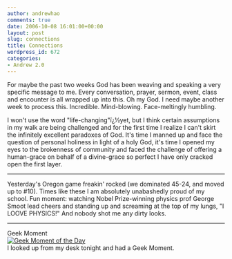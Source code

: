 ```yaml
---
author: andrewhao
comments: true
date: 2006-10-08 16:01:00+00:00
layout: post
slug: connections
title: Connections
wordpress_id: 672
categories:
- Andrew 2.0
---
```


For maybe the past two weeks God has been weaving and speaking a very specific message to me. Every conversation, prayer, sermon, event, class and encounter is all wrapped up into this. Oh my God. I need maybe another week to process this. Incredible. Mind-blowing. Face-meltingly humbling.  
  
I won't use the word "life-changing"ï¿½yet, but I think certain assumptions in my walk are being challenged and for the first time I realize I can't skirt the infinitely excellent paradoxes of God. It's time I manned up and face the question of personal holiness in light of a holy God, it's time I opened my eyes to the brokenness of community and faced the challenge of offering a human-grace on behalf of a divine-grace so perfect I have only cracked open the first layer.  
  
---  
  
Yesterday's Oregon game freakin' rocked (we dominated 45-24, and moved up to #10). Times like these I am absolutely unabashedly proud of my school. Fun moment: watching Nobel Prize-winning physics prof George Smoot lead cheers and standing up and screaming at the top of my lungs, "I LOOVE PHYSICS!" And nobody shot me any dirty looks.  
  
---  
  
Geek Moment  
[![Geek Moment of the Day](http://static.flickr.com/93/265811681_ff10d3d6b5.jpg)](http://www.flickr.com/photos/andrewhao/265811681/)  
I looked up from my desk tonight and had a Geek Moment.  
  
  

